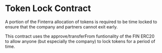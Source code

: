 # Token Lock Contract

A portion of the Finterra allocation of tokens is required to be time locked to ensure that the company and partners cannot exit early.

This contract uses the approve/transferFrom funtionality of the FIN ERC20 to allow anyone (but especially the company) to lock tokens for a period of time.
